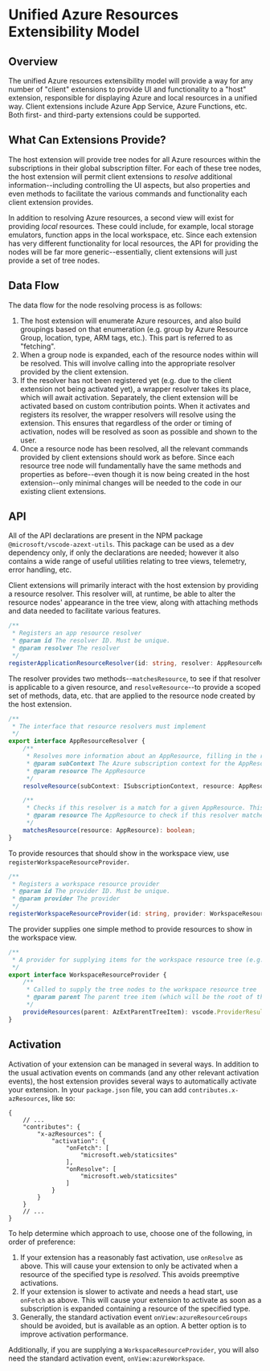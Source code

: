 # Unified Azure Resources Extensibility Model
## Overview
The unified Azure resources extensibility model will provide a way for any number of "client" extensions to provide UI and functionality to a "host" extension, responsible for displaying Azure and local resources in a unified way. Client extensions include Azure App Service, Azure Functions, etc. Both first- and third-party extensions could be supported.

## What Can Extensions Provide?
The host extension will provide tree nodes for all Azure resources within the subscriptions in their global subscription filter. For each of these tree nodes, the host extension will permit client extensions to _resolve_ additional information--including controlling the UI aspects, but also properties and even methods to facilitate the various commands and functionality each client extension provides.

In addition to resolving Azure resources, a second view will exist for providing _local_ resources. These could include, for example, local storage emulators, function apps in the local workspace, etc. Since each extension has very different functionality for local resources, the API for providing the nodes will be far more generic--essentially, client extensions will just provide a set of tree nodes.

## Data Flow
The data flow for the node resolving process is as follows:

1. The host extension will enumerate Azure resources, and also build groupings based on that enumeration (e.g. group by Azure Resource Group, location, type, ARM tags, etc.). This part is referred to as "fetching".
1. When a group node is expanded, each of the resource nodes within will be resolved. This will involve calling into the appropriate resolver provided by the client extension.
1. If the resolver has not been registered yet (e.g. due to the client extension not being activated yet), a wrapper resolver takes its place, which will await activation. Separately, the client extension will be activated based on custom contribution points. When it activates and registers its resolver, the wrapper resolvers will resolve using the extension. This ensures that regardless of the order or timing of activation, nodes will be resolved as soon as possible and shown to the user.
1. Once a resource node has been resolved, all the relevant commands provided by client extensions should work as before. Since each resource tree node will fundamentally have the same methods and properties as before--even though it is now being created in the host extension--only minimal changes will be needed to the code in our existing client extensions.

## API
All of the API declarations are present in the NPM package `@microsoft/vscode-azext-utils`. This package can be used as a dev dependency only, if only the declarations are needed; however it also contains a wide range of useful utilities relating to tree views, telemetry, error handling, etc.

Client extensions will primarily interact with the host extension by providing a resource resolver. This resolver will, at runtime, be able to alter the resource nodes' appearance in the tree view, along with attaching methods and data needed to facilitate various features.

```typescript
/**
 * Registers an app resource resolver
 * @param id The resolver ID. Must be unique.
 * @param resolver The resolver
 */
registerApplicationResourceResolver(id: string, resolver: AppResourceResolver): vscode.Disposable;
```

The resolver provides two methods--`matchesResource`, to see if that resolver is applicable to a given resource, and `resolveResource`--to provide a scoped set of methods, data, etc. that are applied to the resource node created by the host extension.

```typescript
/**
 * The interface that resource resolvers must implement
 */
export interface AppResourceResolver {
    /**
     * Resolves more information about an AppResource, filling in the remaining functionality of the tree item
     * @param subContext The Azure subscription context for the AppResource
     * @param resource The AppResource
     */
    resolveResource(subContext: ISubscriptionContext, resource: AppResource): vscode.ProviderResult<ResolvedAppResourceBase>;

    /**
     * Checks if this resolver is a match for a given AppResource. This should be designed to be as fast as possible.
     * @param resource The AppResource to check if this resolver matches
     */
    matchesResource(resource: AppResource): boolean;
}
```

To provide resources that should show in the workspace view, use `registerWorkspaceResourceProvider`.

```typescript
/**
 * Registers a workspace resource provider
 * @param id The provider ID. Must be unique.
 * @param provider The provider
 */
registerWorkspaceResourceProvider(id: string, provider: WorkspaceResourceProvider): vscode.Disposable;
```

The provider supplies one simple method to provide resources to show in the workspace view.

```typescript
/**
 * A provider for supplying items for the workspace resource tree (e.g., storage emulator, function apps in workspace, etc.)
 */
export interface WorkspaceResourceProvider {
    /**
     * Called to supply the tree nodes to the workspace resource tree
     * @param parent The parent tree item (which will be the root of the workspace resource tree)
     */
    provideResources(parent: AzExtParentTreeItem): vscode.ProviderResult<WorkspaceResource[] | undefined>;
}
```

## Activation
Activation of your extension can be managed in several ways. In addition to the usual activation events on commands (and any other relevant activation events), the host extension provides several ways to automatically activate your extension. In your `package.json` file, you can add `contributes.x-azResources`, like so:

```jsonc
{
    // ...
    "contributes": {
        "x-azResources": {
            "activation": {
                "onFetch": [
                    "microsoft.web/staticsites"
                ],
                "onResolve": [
                    "microsoft.web/staticsites"
                ]
            }
        }
    }
    // ...
}
```

To help determine which approach to use, choose one of the following, in order of preference:
1. If your extension has a reasonably fast activation, use `onResolve` as above. This will cause your extension to only be activated when a resource of the specified type is _resolved_. This avoids preemptive activations.
1. If your extension is slower to activate and needs a head start, use `onFetch` as above. This will cause your extension to activate as soon as a subscription is expanded containing a resource of the specified type.
1. Generally, the standard activation event `onView:azureResourceGroups` should be avoided, but is available as an option. A better option is to improve activation performance.

Additionally, if you are supplying a `WorkspaceResourceProvider`, you will also need the standard activation event, `onView:azureWorkspace`.
